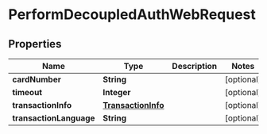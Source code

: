 
# PerformDecoupledAuthWebRequest

## Properties
Name | Type | Description | Notes
------------ | ------------- | ------------- | -------------
**cardNumber** | **String** |  |  [optional]
**timeout** | **Integer** |  |  [optional]
**transactionInfo** | [**TransactionInfo**](TransactionInfo.md) |  |  [optional]
**transactionLanguage** | **String** |  |  [optional]



